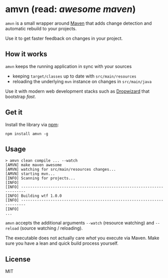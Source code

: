 # amvn (read: _awesome maven_)

`amvn` is a small wrapper around [Maven](https://maven.apache.org/) that adds change detection and automatic rebuild to your projects.

Use it to get faster feedback on changes in your project.


## How it works

`amvn` keeps the running application in sync with your sources

* keeping `target/classes` up to date with `src/main/resources`
* reloading the underlying `mvn` instance on changes in `src/main/java`

Use it with modern web development stacks such as [Dropwizard](https://dropwizard.github.io/dropwizard/) that bootstrap _fast_.


## Get it

Install the library via [npm](https://www.npmjs.com):

```
npm install amvn -g
```


## Usage

```
> amvn clean compile ... --watch
[AMVN] make maven awesome
[AMVN] watching for src/main/resources changes...
[AMVN] starting mvn...
[INFO] Scanning for projects...
[INFO]
[INFO] ------------------------------------------------------------------------
[INFO] Building wtf 1.0.0
[INFO] ------------------------------------------------------------------------
[INFO]
...
```

`amvn` accepts the additional arguments `--watch` (resource watching) and `--reload` (source watching / reloading).

The executable does not actually care _what_ you execute via Maven. Make sure you have a lean and quick build process yourself.


## License

MIT
